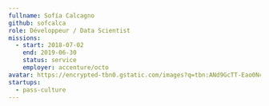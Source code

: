 ```yaml
---
fullname: Sofía Calcagno
github: sofcalca
role: Développeur / Data Scientist
missions:
  - start: 2018-07-02
    end: 2019-06-30
    status: service
    employer: accenture/octo
avatar: https://encrypted-tbn0.gstatic.com/images?q=tbn:ANd9GcTT-Eao0Nc76QU3sg9RD-ozeOIjU_TwkZHz18j3kty1Td49MdX4
startups:
  - pass-culture
---
```

